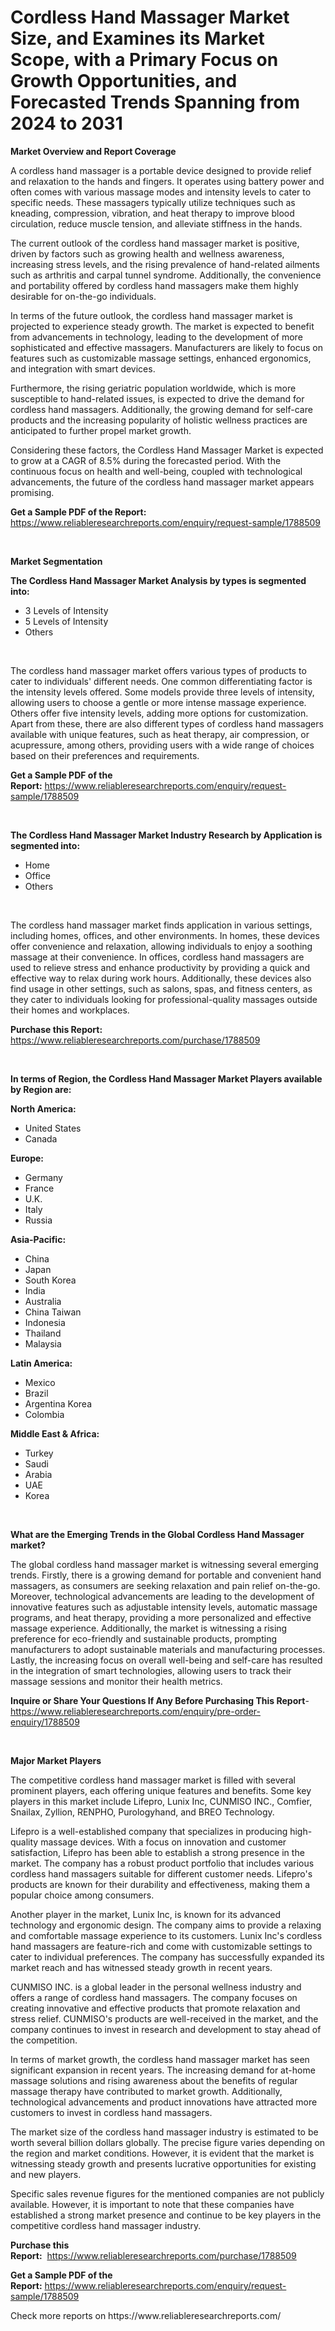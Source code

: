 <p><h1>Cordless Hand Massager Market Size, and Examines its Market Scope, with a Primary Focus on Growth Opportunities, and Forecasted Trends Spanning from 2024 to 2031</h1></p><p><strong>Market Overview and Report Coverage</strong></p>
<p><p>A cordless hand massager is a portable device designed to provide relief and relaxation to the hands and fingers. It operates using battery power and often comes with various massage modes and intensity levels to cater to specific needs. These massagers typically utilize techniques such as kneading, compression, vibration, and heat therapy to improve blood circulation, reduce muscle tension, and alleviate stiffness in the hands.</p><p>The current outlook of the cordless hand massager market is positive, driven by factors such as growing health and wellness awareness, increasing stress levels, and the rising prevalence of hand-related ailments such as arthritis and carpal tunnel syndrome. Additionally, the convenience and portability offered by cordless hand massagers make them highly desirable for on-the-go individuals.</p><p>In terms of the future outlook, the cordless hand massager market is projected to experience steady growth. The market is expected to benefit from advancements in technology, leading to the development of more sophisticated and effective massagers. Manufacturers are likely to focus on features such as customizable massage settings, enhanced ergonomics, and integration with smart devices.</p><p>Furthermore, the rising geriatric population worldwide, which is more susceptible to hand-related issues, is expected to drive the demand for cordless hand massagers. Additionally, the growing demand for self-care products and the increasing popularity of holistic wellness practices are anticipated to further propel market growth.</p><p>Considering these factors, the Cordless Hand Massager Market is expected to grow at a CAGR of 8.5% during the forecasted period. With the continuous focus on health and well-being, coupled with technological advancements, the future of the cordless hand massager market appears promising.</p></p>
<p><strong>Get a Sample PDF of the Report:</strong> <a href="https://www.reliableresearchreports.com/enquiry/request-sample/1788509">https://www.reliableresearchreports.com/enquiry/request-sample/1788509</a></p>
<p>&nbsp;</p>
<p><strong>Market Segmentation</strong></p>
<p><strong>The Cordless Hand Massager Market Analysis by types is segmented into:</strong></p>
<p><ul><li>3 Levels of Intensity</li><li>5 Levels of Intensity</li><li>Others</li></ul></p>
<p>&nbsp;</p>
<p><p>The cordless hand massager market offers various types of products to cater to individuals' different needs. One common differentiating factor is the intensity levels offered. Some models provide three levels of intensity, allowing users to choose a gentle or more intense massage experience. Others offer five intensity levels, adding more options for customization. Apart from these, there are also different types of cordless hand massagers available with unique features, such as heat therapy, air compression, or acupressure, among others, providing users with a wide range of choices based on their preferences and requirements.</p></p>
<p><strong>Get a Sample PDF of the Report:</strong>&nbsp;<a href="https://www.reliableresearchreports.com/enquiry/request-sample/1788509">https://www.reliableresearchreports.com/enquiry/request-sample/1788509</a></p>
<p>&nbsp;</p>
<p><strong>The Cordless Hand Massager Market Industry Research by Application is segmented into:</strong></p>
<p><ul><li>Home</li><li>Office</li><li>Others</li></ul></p>
<p>&nbsp;</p>
<p><p>The cordless hand massager market finds application in various settings, including homes, offices, and other environments. In homes, these devices offer convenience and relaxation, allowing individuals to enjoy a soothing massage at their convenience. In offices, cordless hand massagers are used to relieve stress and enhance productivity by providing a quick and effective way to relax during work hours. Additionally, these devices also find usage in other settings, such as salons, spas, and fitness centers, as they cater to individuals looking for professional-quality massages outside their homes and workplaces.</p></p>
<p><strong>Purchase this Report:</strong>&nbsp; <a href="https://www.reliableresearchreports.com/purchase/1788509">https://www.reliableresearchreports.com/purchase/1788509</a></p>
<p>&nbsp;</p>
<p><strong>In terms of Region, the Cordless Hand Massager Market Players available by Region are:</strong></p>
<p>
    <p> <strong> North America: </strong>
        <ul>
            <li>United States</li>
            <li>Canada</li>
        </ul>
        </p> 
    <p> <strong> Europe: </strong>
        <ul>
            <li>Germany</li>
            <li>France</li>
            <li>U.K.</li>
            <li>Italy</li>
            <li>Russia</li>
        </ul>
        </p> 
    <p> <strong> Asia-Pacific: </strong>
        <ul>
            <li>China</li>
            <li>Japan</li>
            <li>South Korea</li>
            <li>India</li>
            <li>Australia</li>
            <li>China Taiwan</li>
            <li>Indonesia</li>
            <li>Thailand</li>
            <li>Malaysia</li>
        </ul>
        </p> 
    <p> <strong> Latin America: </strong>
        <ul>
            <li>Mexico</li>
            <li>Brazil</li>
            <li>Argentina Korea</li>
            <li>Colombia</li>
        </ul>
        </p> 
    <p> <strong> Middle East & Africa: </strong>
        <ul>
            <li>Turkey</li>
            <li>Saudi</li>
            <li>Arabia</li>
            <li>UAE</li>
            <li>Korea</li>
        </ul>
    </p>
    </p>
<p>&nbsp;</p>
<p><strong>What are the Emerging Trends in the Global Cordless Hand Massager market?</strong></p>
<p><p>The global cordless hand massager market is witnessing several emerging trends. Firstly, there is a growing demand for portable and convenient hand massagers, as consumers are seeking relaxation and pain relief on-the-go. Moreover, technological advancements are leading to the development of innovative features such as adjustable intensity levels, automatic massage programs, and heat therapy, providing a more personalized and effective massage experience. Additionally, the market is witnessing a rising preference for eco-friendly and sustainable products, prompting manufacturers to adopt sustainable materials and manufacturing processes. Lastly, the increasing focus on overall well-being and self-care has resulted in the integration of smart technologies, allowing users to track their massage sessions and monitor their health metrics.</p></p>
<p><strong>Inquire or Share Your Questions If Any Before Purchasing This Report</strong>- <a href="https://www.reliableresearchreports.com/enquiry/pre-order-enquiry/1788509">https://www.reliableresearchreports.com/enquiry/pre-order-enquiry/1788509</a></p>
<p>&nbsp;</p>
<p><strong>Major Market Players</strong></p>
<p><p>The competitive cordless hand massager market is filled with several prominent players, each offering unique features and benefits. Some key players in this market include Lifepro, Lunix Inc, CUNMISO INC., Comfier, Snailax, Zyllion, RENPHO, Purologyhand, and BREO Technology.</p><p>Lifepro is a well-established company that specializes in producing high-quality massage devices. With a focus on innovation and customer satisfaction, Lifepro has been able to establish a strong presence in the market. The company has a robust product portfolio that includes various cordless hand massagers suitable for different customer needs. Lifepro's products are known for their durability and effectiveness, making them a popular choice among consumers.</p><p>Another player in the market, Lunix Inc, is known for its advanced technology and ergonomic design. The company aims to provide a relaxing and comfortable massage experience to its customers. Lunix Inc's cordless hand massagers are feature-rich and come with customizable settings to cater to individual preferences. The company has successfully expanded its market reach and has witnessed steady growth in recent years.</p><p>CUNMISO INC. is a global leader in the personal wellness industry and offers a range of cordless hand massagers. The company focuses on creating innovative and effective products that promote relaxation and stress relief. CUNMISO's products are well-received in the market, and the company continues to invest in research and development to stay ahead of the competition.</p><p>In terms of market growth, the cordless hand massager market has seen significant expansion in recent years. The increasing demand for at-home massage solutions and rising awareness about the benefits of regular massage therapy have contributed to market growth. Additionally, technological advancements and product innovations have attracted more customers to invest in cordless hand massagers.</p><p>The market size of the cordless hand massager industry is estimated to be worth several billion dollars globally. The precise figure varies depending on the region and market conditions. However, it is evident that the market is witnessing steady growth and presents lucrative opportunities for existing and new players.</p><p>Specific sales revenue figures for the mentioned companies are not publicly available. However, it is important to note that these companies have established a strong market presence and continue to be key players in the competitive cordless hand massager industry.</p></p>
<p><strong>Purchase this Report:</strong>&nbsp;&nbsp;<a href="https://www.reliableresearchreports.com/purchase/1788509">https://www.reliableresearchreports.com/purchase/1788509</a></p>
<p></p>
<p><strong>Get a Sample PDF of the Report:</strong>&nbsp;<a href="https://www.reliableresearchreports.com/enquiry/request-sample/1788509">https://www.reliableresearchreports.com/enquiry/request-sample/1788509</a></p>
<p>Check more reports on https://www.reliableresearchreports.com/</p>